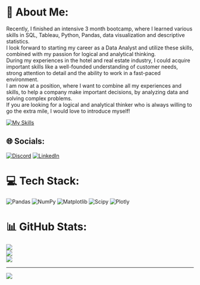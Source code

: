 # 💫 About Me:
Recently, I finished an intensive 3 month bootcamp, where I learned various skills in SQL, Tableau, Python, Pandas, data visualization and descriptive statistics. <br>I look forward to starting my career as a Data Analyst and utilize these skills, combined with my passion for logical and analytical thinking. <br>During my experiences in the hotel and real estate industry, I could acquire important skills like a well-founded understanding of customer needs, strong attention to detail and the ability to work in a fast-paced environment. <br>I am now at a position, where I want to combine all my experiences and skills, to help a company make important decisions, by analyzing data and solving complex problems. <br>If you are looking for a logical and analytical thinker who is always willing to go the extra mile, I would love to introduce myself!

[![My Skills](https://skillicons.dev/icons?i=py,vscode,postgres,anaconda,github,git)](https://skillicons.dev)

## 🌐 Socials:
[![Discord](https://img.shields.io/badge/Discord-%237289DA.svg?logo=discord&logoColor=white)](https://discord.gg/demyx5241) [![LinkedIn](https://img.shields.io/badge/LinkedIn-%230077B5.svg?logo=linkedin&logoColor=white)](https://linkedin.com/in/gian-luca-levels) 

# 💻 Tech Stack:
![Pandas](https://img.shields.io/badge/pandas-%23150458.svg?style=for-the-badge&logo=pandas&logoColor=white) ![NumPy](https://img.shields.io/badge/numpy-%23013243.svg?style=for-the-badge&logo=numpy&logoColor=white) ![Matplotlib](https://img.shields.io/badge/Matplotlib-%23ffffff.svg?style=for-the-badge&logo=Matplotlib&logoColor=black) ![Scipy](https://img.shields.io/badge/SciPy-%230C55A5.svg?style=for-the-badge&logo=scipy&logoColor=%white) ![Plotly](https://img.shields.io/badge/Plotly-%233F4F75.svg?style=for-the-badge&logo=plotly&logoColor=white) 
# 📊 GitHub Stats:
![](https://github-readme-stats.vercel.app/api?username=gllevels&theme=city_lights&hide_border=false&include_all_commits=false&count_private=false)<br/>
![](https://github-readme-streak-stats.herokuapp.com/?user=gllevels&theme=city_lights&hide_border=false)<br/>
![](https://github-readme-stats.vercel.app/api/top-langs/?username=gllevels&theme=city_lights&hide_border=false&include_all_commits=false&count_private=false&layout=compact)

---
[![](https://visitcount.itsvg.in/api?id=gllevels&icon=6&color=11)](https://visitcount.itsvg.in)

